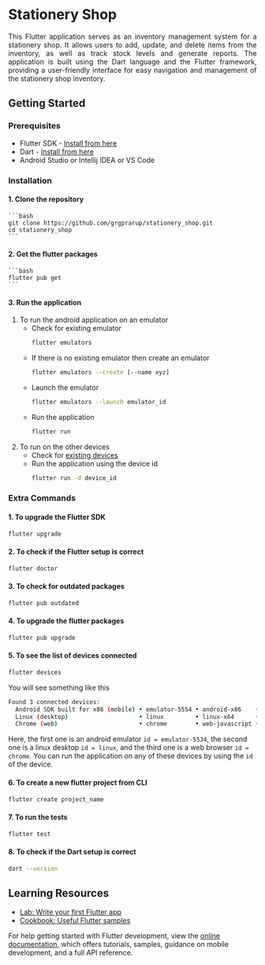 # Stationery Shop
<p style="text-align: justify;">
This Flutter application serves as an inventory management system for a stationery shop. It allows users to add, update, and delete items from the inventory, as well as track stock levels and generate reports. The application is built using the Dart language and the Flutter framework, providing a user-friendly interface for easy navigation and management of the stationery shop inventory.
</p>

## Getting Started
### Prerequisites
- Flutter SDK - [Install from here](https://docs.flutter.dev/get-started/install/linux)
- Dart - [Install from here](https://dart.dev/get-dart)
- Android Studio or Intellij IDEA or VS Code

### Installation
#### 1. Clone the repository
    ```bash
    git clone https://github.com/grgprarup/stationery_shop.git
    cd stationery_shop
    ```
#### 2. Get the flutter packages
    ```bash
    flutter pub get
    ```
#### 3. Run the application
   1. To run the android application on an emulator
      - Check for existing emulator
        ```bash
        flutter emulators
        ```
      - If there is no existing emulator then create an emulator
        ```bash
        flutter emulators --create [--name xyz]
        ```
      - Launch the emulator
        ```bash
        flutter emulators --launch emulator_id
        ```
      - Run the application
        ```bash
        flutter run
        ```
   2. To run on the other devices
      - Check for [existing devices](#6-to-see-the-list-of-devices-connected)
      - Run the application using the device id
        ```bash
        flutter run -d device_id
        ```

### Extra Commands
#### 1. To upgrade the Flutter SDK
```bash
flutter upgrade
```
#### 2. To check if the Flutter setup is correct
```bash
flutter doctor
```
#### 3. To check for outdated packages
```bash
flutter pub outdated
```
#### 4. To upgrade the flutter packages
```bash
flutter pub upgrade
```
#### 5. To see the list of devices connected
```bash
flutter devices
```
You will see something like this
```bash
Found 3 connected devices:
  Android SDK built for x86 (mobile) • emulator-5554 • android-x86    • Android 11 (API 30) (emulator)
  Linux (desktop)                    • linux         • linux-x64      • Ubuntu 23.10 6.5.0-17-generic
  Chrome (web)                       • chrome        • web-javascript • Google Chrome 121.0.6167.160
```
Here, the first one is an android emulator `id = emulator-5534`, the second one is a linux desktop `id = linux`, and the third one is a web browser `id = chrome`. You can run the application on any of these devices by using the `id` of the device.
#### 6. To create a new flutter project from CLI
```bash
flutter create project_name
```
#### 7. To run the tests
```bash
flutter test
```
#### 8. To check if the Dart setup is correct
```bash
dart --version
```

## Learning Resources
- [Lab: Write your first Flutter app](https://docs.flutter.dev/get-started/codelab)
- [Cookbook: Useful Flutter samples](https://docs.flutter.dev/cookbook)

For help getting started with Flutter development, view the
[online documentation](https://docs.flutter.dev/), which offers tutorials, samples, guidance on mobile development, and a full API reference.
